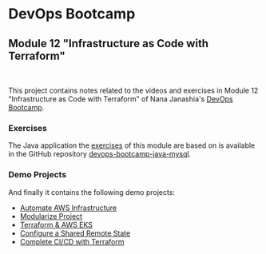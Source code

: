 # DevOps Bootcamp
## Module 12 "Infrastructure as Code with Terraform"
<br />

This project contains notes related to the videos and exercises in Module 12 "Infrastructure as Code with Terraform" of Nana Janashia's [DevOps Bootcamp](https://www.techworld-with-nana.com/devops-bootcamp).

### Exercises
The Java application the [exercises](./exercises/Exercises.md) of this module are based on is available in the GitHub repository [devops-bootcamp-java-mysql](https://github.com/fsiegrist/devops-bootcamp-java-mysql).

### Demo Projects
And finally it contains the following demo projects:
- [Automate AWS Infrastructure](./demo-projects/1-automate-aws-infrastructure/)
- [Modularize Project](./demo-projects/2-modularize-project/)
- [Terraform & AWS EKS](./demo-projects/3-terraform-and-aws-eks/)
- [Configure a Shared Remote State](./demo-projects/4-configure-shared-remote-state/)
- [Complete CI/CD with Terraform](./demo-projects/5-ci-ci-with-terraform/)
